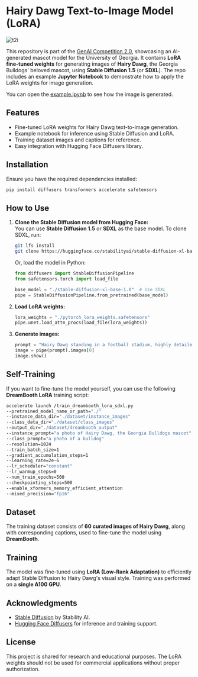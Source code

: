 # Hairy Dawg Text-to-Image Model (LoRA)
![t2i](dataset/Picture1.png)

This repository is part of the [GenAI Competition 2.0](https://www.franklin.uga.edu/news/stories/2024/genai-competition-20), showcasing an AI-generated mascot model for the University of Georgia. It contains **LoRA fine-tuned weights** for generating images of **Hairy Dawg**, the Georgia Bulldogs' beloved mascot, using **Stable Diffusion 1.5** (or **SDXL**). The repo includes an example **Jupyter Notebook** to demonstrate how to apply the LoRA weights for image generation.


You can open the  [example.ipynb](example.ipynb) to see how the image is generated.

## Features
- Fine-tuned LoRA weights for Hairy Dawg text-to-image generation.
- Example notebook for inference using Stable Diffusion and LoRA.
- Training dataset images and captions for reference.
- Easy integration with Hugging Face Diffusers library.

## Installation

Ensure you have the required dependencies installed:

```bash
pip install diffusers transformers accelerate safetensors
```

## How to Use

1. **Clone the Stable Diffusion model from Hugging Face:**  
   You can use **Stable Diffusion 1.5** or **SDXL** as the base model. To clone SDXL, run:

   ```bash
   git lfs install
   git clone https://huggingface.co/stabilityai/stable-diffusion-xl-base-1.0
   ```

   Or, load the model in Python:

   ```python
   from diffusers import StableDiffusionPipeline
   from safetensors.torch import load_file

   base_model = "./stable-diffusion-xl-base-1.0"  # Use SDXL
   pipe = StableDiffusionPipeline.from_pretrained(base_model)
   ```

2. **Load LoRA weights:**  
   ```python
   lora_weights = "./pytorch_lora_weights.safetensors"
   pipe.unet.load_attn_procs(load_file(lora_weights))
   ```

3. **Generate images:**  
   ```python
   prompt = "Hairy Dawg standing in a football stadium, highly detailed, 4K"
   image = pipe(prompt).images[0]
   image.show()
   ```

## Self-Training

If you want to fine-tune the model yourself, you can use the following **DreamBooth LoRA** training script:

```bash
accelerate launch /train_dreambooth_lora_sdxl.py   
--pretrained_model_name_or_path="./"   
--instance_data_dir="./dataset/instance_images"   
--class_data_dir="./dataset/class_images"   
--output_dir="./dataset/dreambooth_output"   
--instance_prompt="a photo of Hairy Dawg, the Georgia Bulldogs mascot"   
--class_prompt="a photo of a bulldog"   
--resolution=1024   
--train_batch_size=1   
--gradient_accumulation_steps=1   
--learning_rate=2e-6   
--lr_scheduler="constant"   
--lr_warmup_steps=0   
--num_train_epochs=500   
--checkpointing_steps=500   
--enable_xformers_memory_efficient_attention   
--mixed_precision="fp16"
```

## Dataset

The training dataset consists of **60 curated images of Hairy Dawg**, along with corresponding captions, used to fine-tune the model using **DreamBooth**.

## Training

The model was fine-tuned using **LoRA (Low-Rank Adaptation)** to efficiently adapt Stable Diffusion to Hairy Dawg's visual style. Training was performed on a **single A100 GPU**.

## Acknowledgments

- [Stable Diffusion](https://huggingface.co/stabilityai/stable-diffusion-xl-base-1.0) by Stability AI.
- [Hugging Face Diffusers](https://huggingface.co/docs/diffusers/main/en/index) for inference and training support.

## License

This project is shared for research and educational purposes. The LoRA weights should not be used for commercial applications without proper authorization.
